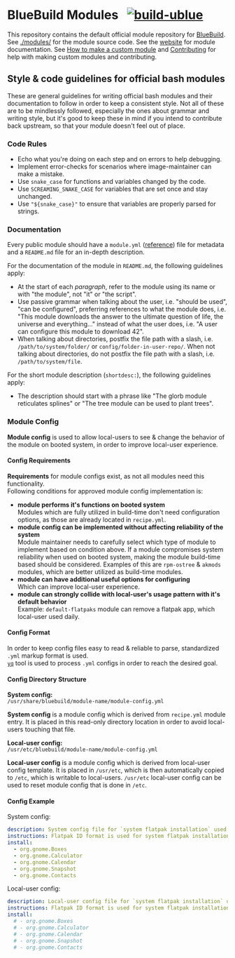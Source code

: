 # BlueBuild Modules &nbsp; [![build-ublue](https://github.com/blue-build/modules/actions/workflows/build.yml/badge.svg)](https://github.com/blue-build/modules/actions/workflows/build.yml)

This repository contains the default official module repository for [BlueBuild](https://blue-build.org/). See [./modules/](./modules/) for the module source code. See the [website](https://blue-build.org/reference/module/) for module documentation. See [How to make a custom module](https://blue-build.org/how-to/making-modules/) and [Contributing](https://blue-build.org/learn/contributing/) for help with making custom modules and contributing.

## Style & code guidelines for official bash modules

These are general guidelines for writing official bash modules and their documentation to follow in order to keep a consistent style. Not all of these are to be mindlessly followed, especially the ones about grammar and writing style, but it's good to keep these in mind if you intend to contribute back upstream, so that your module doesn't feel out of place.

### Code Rules

- Echo what you're doing on each step and on errors to help debugging.
- Implement error-checks for scenarios where image-maintainer can make a mistake.
- Use `snake_case` for functions and variables changed by the code.
- Use `SCREAMING_SNAKE_CASE` for variables that are set once and stay unchanged.
- Use `"${snake_case}"` to ensure that variables are properly parsed for strings.

### Documentation

Every public module should have a `module.yml` ([reference](https://blue-build.org/reference/module/#moduleyml)) file for metadata and a `README.md` file for an in-depth description. 

For the documentation of the module in `README.md`, the following guidelines apply:
- At the start of each _paragraph_, refer to the module using its name or with "the module", not "it" or "the script".
- Use passive grammar when talking about the user, i.e. "should be used", "can be configured", preferring references to what the module does, i.e. "This module downloads the answer to the ultimate question of life, the universe and everything..." instead of what the user does, i.e. "A user can configure this module to download 42".
- When talking about directories, postfix the file path with a slash, i.e. `/path/to/system/folder/` or `config/folder-in-user-repo/`. When not talking about directories, do not postfix the file path with a slash, i.e. `/path/to/system/file`.

For the short module description (`shortdesc:`), the following guidelines apply:
- The description should start with a phrase like "The glorb module reticulates splines" or "The tree module can be used to plant trees".

### Module Config

**Module config** is used to allow local-users to see & change the behavior of the module on booted system, in order to improve local-user experience.

#### Config Requirements
**Requirements** for module configs exist, as not all modules need this functionality.  
Following conditions for approved module config implementation is:

- **module performs it's functions on booted system**  
 Modules which are fully utilized in build-time don't need configuration options, as those are already located in `recipe.yml`.
- **module config can be implemented without affecting reliability of the system**  
 Module maintainer needs to carefully select which type of module to implement based on condition above. If a module compromises system reliability when used on booted system, making the module build-time based should be considered. Examples of this are `rpm-ostree` & `akmods` modules, which are better utilized as build-time modules.
- **module can have additional useful options for configuring**  
Which can improve local-user experience.
- **module can strongly collide with local-user's usage pattern with it's default behavior**  
Example: `default-flatpaks` module can remove a flatpak app, which local-user used daily.

#### Config Format

In order to keep config files easy to read & reliable to parse, standardized `.yml` markup format is used.  
[`yq`](https://github.com/mikefarah/yq) tool is used to process `.yml` configs in order to reach the desired goal.

#### Config Directory Structure

**System config:**  
`/usr/share/bluebuild/module-name/module-config.yml`

**System config** is a module config which is derived from `recipe.yml` module entry. It is placed in this read-only directory location in order to avoid local-users touching that file.

**Local-user config:**  
`/usr/etc/bluebuild/module-name/module-config.yml` 

**Local-user config** is a module config which is derived from local-user config template. It is placed in `/usr/etc`, which is then automatically copied to `/etc`, which is writable to local-users. `/usr/etc` local-user config can be used to reset module config that is done in `/etc`.

#### Config Example

System config:

```yaml
description: System config file for `system flatpak installation` used by the `default-flatpaks` BlueBuild module.
instructions: Flatpak ID format is used for system flatpak installation.
install:
  - org.gnome.Boxes 
  - org.gnome.Calculator
  - org.gnome.Calendar
  - org.gnome.Snapshot
  - org.gnome.Contacts
```

Local-user config:

```yaml
description: Local-user config file for `system flatpak installation` used by the `default-flatpaks` BlueBuild module.
instructions: Flatpak ID format is used for system flatpak installation. Insert entries with removed # starting symbol.
install:
  # - org.gnome.Boxes 
  # - org.gnome.Calculator
  # - org.gnome.Calendar
  # - org.gnome.Snapshot
  # - org.gnome.Contacts
```
